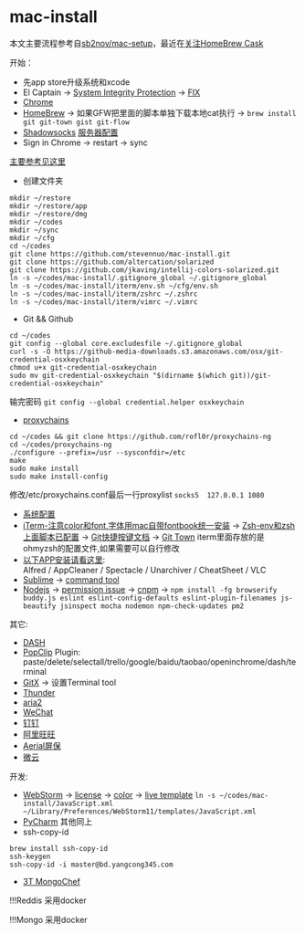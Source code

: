 # mac-install 
本文主要流程参考自[sb2nov/mac-setup](https://github.com/sb2nov/mac-setup)，最近在[关注HomeBrew Cask](http://caskroom.io/)

开始：
* 先app store升级系统和xcode
* El Captain -> [System Integrity Protection](http://apple.stackexchange.com/questions/193368/what-is-the-rootless-feature-in-el-capitan-really/193379) -> [FIX](http://stackoverflow.com/questions/33145388/gem-update-install-operation-not-permitted-since-el-capitan-how-to-set-default)
* [Chrome](https://www.baidu.com/s?wd=chrome)
* [HomeBrew](http://brew.sh) -> 如果GFW把里面的脚本单独下载本地cat执行 -> `brew install git git-town gist git-flow`
* [Shadowsocks](https://github.com/stevennuo/shadowsocks) [服务器配置](https://github.com/guanghetv/op/blob/master/server/cloud/shadowsocks.md)
* Sign in Chrome -> restart -> sync

[主要参考见这里](https://github.com/sb2nov/mac-setup)
* 创建文件夹
``` 
mkdir ~/restore 
mkdir ~/restore/app
mkdir ~/restore/dmg
mkdir ~/codes
mkdir ~/sync
mkdir ~/cfg
cd ~/codes
git clone https://github.com/stevennuo/mac-install.git
git clone https://github.com/altercation/solarized
git clone https://github.com/jkaving/intellij-colors-solarized.git
ln -s ~/codes/mac-install/.gitignore_global ~/.gitignore_global
ln -s ~/codes/mac-install/iterm/env.sh ~/cfg/env.sh
ln -s ~/codes/mac-install/iterm/zshrc ~/.zshrc
ln -s ~/codes/mac-install/iterm/vimrc ~/.vimrc
```

* Git && Github
```
cd ~/codes
git config --global core.excludesfile ~/.gitignore_global
curl -s -O https://github-media-downloads.s3.amazonaws.com/osx/git-credential-osxkeychain
chmod u+x git-credential-osxkeychain
sudo mv git-credential-osxkeychain "$(dirname $(which git))/git-credential-osxkeychain"
```
输完密码 `git config --global credential.helper osxkeychain`


* [proxychains](https://github.com/rofl0r/proxychains-ng)
```
cd ~/codes && git clone https://github.com/rofl0r/proxychains-ng
cd ~/codes/proxychains-ng
./configure --prefix=/usr --sysconfdir=/etc
make
sudo make install
sudo make install-config
```
修改/etc/proxychains.conf最后一行proxylist `socks5  127.0.0.1 1080`

* [系统配置](https://github.com/sb2nov/mac-setup/tree/master/SystemPreferences)
* [iTerm-注意color和font,字体用mac自带fontbook统一安装](https://github.com/sb2nov/mac-setup/tree/master/iTerm) -> [Zsh-env和zsh上面脚本已配置](https://github.com/sb2nov/mac-setup/blob/master/iTerm/zsh.md) -> [Git快捷按键文档](https://github.com/robbyrussell/oh-my-zsh/wiki/Plugin:git) -> [Git Town](https://github.com/Originate/git-town)
iterm里面存放的是ohmyzsh的配置文件,如果需要可以自行修改
* [以下APP安装请看这里](https://github.com/sb2nov/mac-setup/tree/master/Apps):  
  Alfred / AppCleaner / Spectacle / Unarchiver / CheatSheet / VLC
* [Sublime](https://github.com/sb2nov/mac-setup/tree/master/SublimeText) -> [command tool](https://gist.github.com/olivierlacan/1195304)
* [Nodejs](https://nodejs.org/en/) -> [permission issue](https://docs.npmjs.com/getting-started/fixing-npm-permissions) -> [cnpm](http://npm.taobao.org/) -> `npm install -fg browserify buddy.js eslint eslint-config-defaults eslint-plugin-filenames js-beautify jsinspect mocha nodemon npm-check-updates pm2`

其它:
* [DASH](https://itunes.apple.com/us/app/dash/id449589707?ls=1&mt=12)
* [PopClip](https://pilotmoon.com/popclip/)
  Plugin: paste/delete/selectall/trello/google/baidu/taobao/openinchrome/dash/terminal
* [GitX](http://gitx.frim.nl/) -> 设置Terminal tool
* [Thunder](http://mac.xunlei.com/)
* [aria2](https://aria2.github.io/)
* [WeChat](http://weixin.qq.com/cgi-bin/readtemplate?t=mac)
* [钉钉](http://www.dingtalk.com/#a1)
* [阿里旺旺](http://labs.etao.com/aliwangwang)
* [Aerial屏保](https://github.com/JohnCoates/Aerial)
* [微云](http://www.weiyun.com/)


开发:
* [WebStorm](http://www.jetbrains.com/webstorm/) -> [license](https://s.taobao.com/search?q=webstorm) -> [color](https://github.com/jkaving/intellij-colors-solarized) -> [live template](https://github.com/stevennuo/webstorm-es6-livetpls)
`ln -s ~/codes/mac-install/JavaScript.xml ~/Library/Preferences/WebStorm11/templates/JavaScript.xml`
* [PyCharm](https://www.jetbrains.com/pycharm/) 其他同上
* ssh-copy-id
```
brew install ssh-copy-id
ssh-keygen
ssh-copy-id -i master@bd.yangcong345.com
```
* [3T MongoChef](http://3t.io/mongochef/download/platform/)

!!!Reddis 采用docker

!!!Mongo 采用docker
